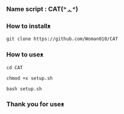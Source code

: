 ### Name script : CAT(˃ᆺ˂)

### How to installᴥ︎︎︎
```
git clone https://github.com/Woman010/CAT
```
### How to useᴥ︎︎︎
```
cd CAT
```
```
chmod +x setup.sh
```
```
bash setup.sh
```
### Thank you for useᴥ︎︎︎
